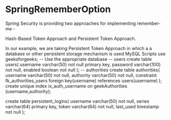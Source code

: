 # SpringRememberOption
Spring Security is providing two approaches for implementing remember-me -

Hash-Based Token Approach and  Persistent Token Approach.

In our example, we are taking Persistent Token Approach in which a a database or other persistent storage mechanism is used
MySQL Scripts
use geeksforgeeks;  -- Use the appropriate database
-- users
create table users(
	username varchar(50) not null primary key,
	password varchar(100) not null,
	enabled boolean not null
);
-- authorities 
create table authorities(
	username varchar(50) not null,
	authority varchar(50) not null,
	constraint fk_authorities_users foreign key(username) references users(username)
);
create unique index ix_auth_username on geekAuthorities (username,authority);


create table persistent_logins(
	username varchar(50) not null,
	series varchar(64) primary key,
	token varchar(64) not null,
	last_used timestamp not null
);
